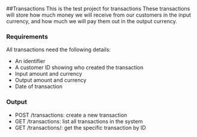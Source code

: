 ##Transactions
This is the test project for transactions These transactions will store how much money we will receive from our customers in the input currency, and how much we will pay them out in the output currency.

### Requirements
All transactions need the following details:

- An identifier
- A customer ID showing who created the transaction
- Input amount and currency
- Output amount and currency
- Date of transaction
### Output
- POST /transactions: create a new transaction
- GET /transactions: list all transactions in the system
- GET /transactions/: get the specific transaction by ID